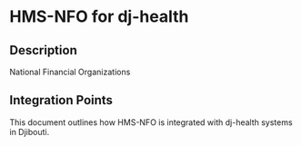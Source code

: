 # HMS-NFO for dj-health

## Description

National Financial Organizations

## Integration Points

This document outlines how HMS-NFO is integrated with dj-health systems in Djibouti.
